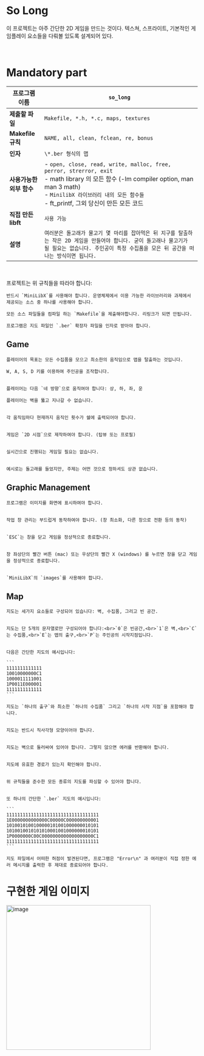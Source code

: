 # **So Long**

이 프로젝트는 아주 간단한 2D 게임을 만드는 것이다. 텍스쳐, 스프라이트, 기본적인 게임플레이 요소들을 다뤄볼 있도록 설계되어 있다.

<br>

 # Mandatory part

| **프로그램 이름**            | `so_long`                                                                                                                                                                                                 |
| ---------------------------- | --------------------------------------------------------------------------------------------------------------------------------------------------------------------------------------------------------- |
| **제출할 파일**              | `Makefile, *.h, *.c, maps, textures`                                                                                                                                                                               |
| **Makefile 규칙**            | `NAME, all, clean, fclean, re, bonus`                                                                                                                                                                           |
| **인자**                     | `\*.ber 형식의 맵`                                                                                                                                                                                        |
| **사용가능한 <br>외부 함수** |  - `open, close, read, write, malloc, free, perror, strerror, exit` <br> - math library 의 모든 함수 (-lm compiler option, man man 3 math) <br> - `MinilibX 라이브러리 내의 모든 함수들` <br> - ft_printf, 그외 당신이 만든 모든 코드                                                                            |
| **직접 만든 libft**          | `사용 가능`                                                                                                                                                                                               |
| **설명**                     | `여러분은 돌고래가 물고기 몇 마리를 잡아먹은 뒤 지구를 탈출하는 작은 2D 게임을 만들어야 합니다. 굳이 돌고래나 물고기가 될 필요는 없습니다. 주인공이 특정 수집품을 모은 뒤 공간을 떠나는 방식이면 됩니다.` |

<br>

프로젝트는 위 규칙들을 따라야 합니다:

	반드시 `MiniLibX`를 사용해야 합니다. 운영체제에서 이용 가능한 라이브러리와 과제에서 제공되는 소스 중 하나를 사용해야 합니다.

	모든 소스 파일들을 컴파일 하는 `Makefile`을 제출해야합니다. 리링크가 되면 안됩니다.

	프로그램은 지도 파일인 `.ber` 확장자 파일을 인자로 받아야 합니다.


## Game


	플레이어의 목표는 모든 수집품을 모으고 최소한의 움직임으로 맵을 탈출하는 것입니다.

	W, A, S, D 키를 이용하여 주인공을 조작합니다.


	플레이어는 다음 `네 방향`으로 움직여야 합니다: 상, 하, 좌, 운

	플레이어는 벽을 뚫고 지나갈 수 없습니다.


	각 움직임마다 현재까지 움직인 횟수가 쉘에 출력되어야 합니다.


	게임은 `2D 시점`으로 제작하여야 합니다. (탑뷰 또는 프로필)


	실시간으로 진행되는 게임일 필요는 없습니다.


	예시로는 돌고래를 들었지만, 주제는 어떤 것으로 정하셔도 상관 없습니다.


## Graphic Management


	프로그램은 이미지를 화면에 표시하여야 합니다.


	작업 창 관리는 부드럽게 동작하여야 합니다. (창 최소화, 다른 창으로 전환 등의 동작)


	`ESC`는 창을 닫고 게임을 정상적으로 종료합니다.


	창 좌상단의 빨간 버튼 (mac) 또는 우상단의 빨간 X (windows) 를 누르면 창을 닫고 게임을 정상적으로 종료합니다.


	`MiniLibX`의 `images`를 사용해야 합니다.

## Map


	지도는 세가지 요소들로 구성되어 있습니다: 벽, 수집품, 그리고 빈 공간.


	지도는 단 5개의 문자열로만 구성되어야 합니다:<br>`0`은 빈공간,<br>`1`은 벽,<br>`C`는 수집품,<br>`E`는 맵의 출구,<br>`P`는 주인공의 시작지점입니다.


    다음은 간단한 지도의 예시입니다:

    ```
    1111111111111
    10010000000C1
    1000011111001
    1P0011E000001
    1111111111111
    ```

	지도는 `하나의 출구`와 최소한 `하나의 수집품` 그리고 `하나의 시작 지점`을 포함해야 합니다.


	지도는 반드시 직사각형 모양이어야 합니다.


	지도는 벽으로 둘러싸여 있어야 합니다. 그렇지 않으면 에러를 반환해야 합니다.


	지도에 유효한 경로가 있는지 확인해야 합니다.


	위 규칙들을 준수한 모든 종류의 지도를 파싱할 수 있어야 합니다.


	또 하나의 간단한 `.ber` 지도의 예시입니다:

    ```
    1111111111111111111111111111111111
    1E0000000000000C00000C000000000001
    1010010100100000101001000000010101
    1010010010101010001001000000010101
    1P0000000C00C0000000000000000000C1
    1111111111111111111111111111111111
    ```

	지도 파일에서 어떠한 허점이 발견된다면, 프로그램은 "Error\n" 과 여러분이 직접 정한 에러 메시지를 출력한 후 제대로 종료되어야 합니다.
 
 # 구현한 게임 이미지
 <img width="380" alt="image" src="https://github.com/dpfls0922/42_Seoul/assets/83818069/f06c2cb1-0bd7-45ab-9d84-82b5239aa4fb">

